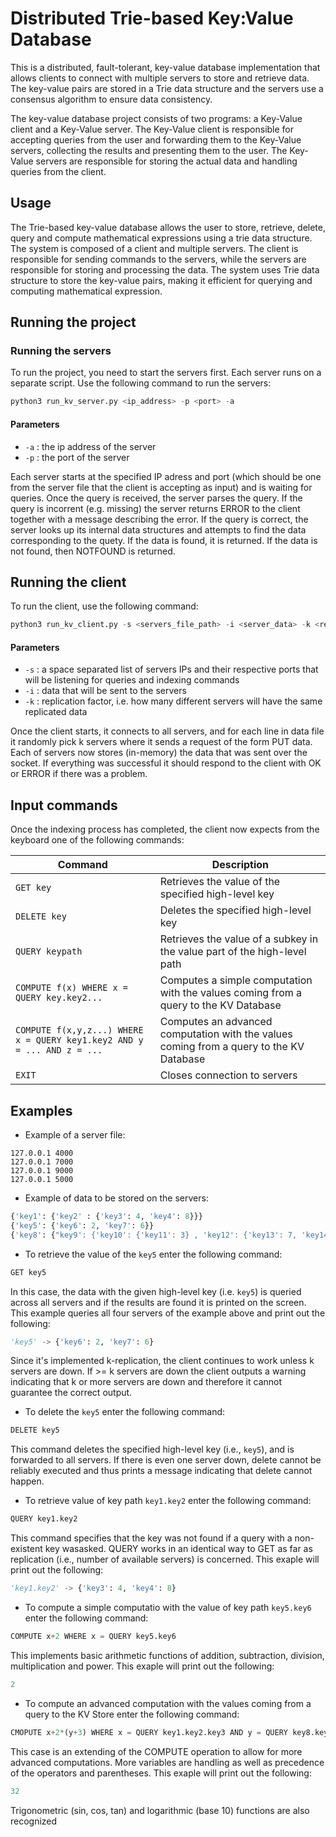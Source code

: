 # Distributed Trie-based Key:Value Database

This is a distributed, fault-tolerant, key-value database implementation that allows clients to connect with multiple servers to store and retrieve data. The key-value pairs are stored in a Trie data structure and the servers use a consensus algorithm to ensure data consistency.

The key-value database project consists of two programs: a Key-Value client and a Key-Value server. The Key-Value client is responsible for accepting queries from the user and forwarding them to the Key-Value servers, collecting the results and presenting them to the user. The Key-Value servers are responsible for storing the actual data and handling queries from the client.



## Usage
The Trie-based key-value database allows the user to store, retrieve, delete, query and compute mathematical expressions using a trie data structure. The system is composed of a client and multiple servers. The client is responsible for sending commands to the servers, while the servers are responsible for storing and processing the data. The system uses Trie data structure to store the key-value pairs, making it efficient for querying and computing mathematical expression.


## Running the project

### Running the servers
To run the project, you need to start the servers first. Each server runs on a separate script. Use the following command to run the servers:
```python
python3 run_kv_server.py <ip_address> -p <port> -a 
```

#### Parameters
- `-a` : the ip address of the server
- `-p` : the port of the server

Each server starts at the specified IP adress and port (which should be one from the server file that the client is accepting as input) and is waiting for queries. Once the query is received, the server parses the query. If the query is incorrent (e.g. missing) the server returns ERROR to the client together with a message describing the error. If the query is correct, the server looks up its internal data structures and attempts to find the data corresponding to the quety. If the data is found, it is returned. If the data is not found, then NOTFOUND is returned.

## Running the client
To run the client, use the following command:
```python
python3 run_kv_client.py -s <servers_file_path> -i <server_data> -k <replicator_factor>
```
#### Parameters
- `-s` : a space separated list of servers IPs and their respective ports that will be listening for queries and indexing commands
- `-i` : data that will be sent to the servers
- `-k` : replication factor, i.e. how many different servers will have the same replicated data

Once the client starts, it connects to all servers, and for each line in data file it randomly pick k servers where it sends a request of the form PUT data. Each of servers now stores (in-memory) the data that was sent over the socket. If everything was successful it should respond to the client with OK or ERROR if there was a problem.


## Input commands
Once the indexing process has completed, the client now expects from the keyboard one of the following commands:

| Command | Description |
| --- | --- |
| `GET key` | Retrieves the value of the specified high-level key |
| `DELETE key` | Deletes the specified high-level key |
| `QUERY keypath` | Retrieves the value of a subkey in the value part of the high-level path |
| `COMPUTE f(x) WHERE x = QUERY key.key2...` | Computes a simple computation with the values coming from a query to the KV Database |
| `COMPUTE f(x,y,z...) WHERE x = QUERY key1.key2 AND y = ... AND z = ...` | Computes an advanced computation with the values coming from a query to the KV Database |
| `EXIT` | Closes connection to servers |
  
  
## Examples

- Example of a server file:
```
127.0.0.1 4000
127.0.0.1 7000
127.0.0.1 9000
127.0.0.1 5000
```

- Example of data to be stored on the servers:
```python
{'key1': {'key2' : {'key3': 4, 'key4': 8}}}
{'key5': {'key6': 2, 'key7': 6}}
{'key8': {"key9': {'key10': {'key11': 3} , 'key12': {'key13': 7, 'key14': 11}, 'key15': {'key16': 5}}}}
```
  
  
- To retrieve the value of the `key5` enter the following command:
```python
GET key5
```
In this case, the data with the given high-level key (i.e. `key5`) is queried across all servers and if the results are found it is printed on the screen.
This example queries all four servers of the example above and print out the following:
```python
'key5' -> {'key6': 2, 'key7': 6}
```
Since it's implemented k-replication, the client continues to work unless k servers are down. If >= k servers are down the client outputs a warning indicating that k or more servers are down and therefore it cannot guarantee the correct output.

  
- To delete the `key5` enter the following command:
```python
DELETE key5
```
This command deletes the specified high-level key (i.e., `key5`), and is forwarded to all servers. If there is even one server down, delete cannot be
reliably executed and thus prints a message indicating that delete cannot happen.

  
- To retrieve value of key path `key1.key2` enter the following command:
```python
QUERY key1.key2
```

This command specifies that the key was not found if a query with a non-existent key wasasked. QUERY works in an identical way to GET as far as replication (i.e., number of available servers) is concerned. This exaple will print out the following:
```python
'key1.key2' -> {'key3': 4, 'key4': 8}
```
  
- To compute  a simple computatio with the value of key path `key5.key6` enter the following command:
```python
COMPUTE x+2 WHERE x = QUERY key5.key6
```
This implements basic arithmetic functions of addition, subtraction, division, multiplication and power. This exaple will print out the following:
```python
2
```


- To compute an advanced computation with the values coming from a query to the KV Store enter the following command:
```python
CMOPUTE x+2*(y+3) WHERE x = QUERY key1.key2.key3 AND y = QUERY key8.key9.key12.key14
```
This case is an extending of the COMPUTE operation to allow for more advanced computations. More variables are handling as well as precedence of the operators and parentheses. This exaple will print out the following:
```python
32
```
Trigonometric (sin, cos, tan) and logarithmic (base 10) functions are also recognized


